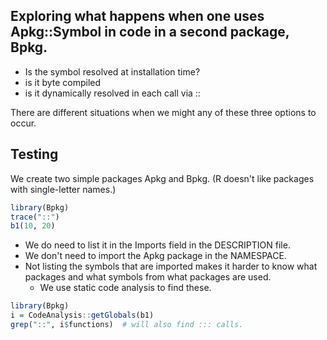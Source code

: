 ## Exploring what happens when one uses Apkg::Symbol in code in a second package, Bpkg.

+ Is the symbol resolved at installation time?
+ is it byte compiled
+ is it dynamically resolved in each call via ::

There are different situations when we might any of these three options to occur.

## Testing

We create two simple packages Apkg and Bpkg. (R doesn't like packages with single-letter names.)

```r
library(Bpkg)
trace("::")
b1(10, 20)
```

+ We do need to list it in the Imports field in the DESCRIPTION file.
+ We don't need  to import the Apkg package in the NAMESPACE. 
+ Not listing the symbols that are imported makes it harder to know what packages and what symbols
  from what packages are used.
  + We use static code analysis to find these.
```r
library(Bpkg)
i = CodeAnalysis::getGlobals(b1)
grep("::", i$functions)  # will also find ::: calls.
```


